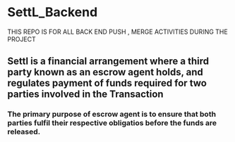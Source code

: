 # SettL_Backend
THIS REPO IS FOR ALL BACK END PUSH , MERGE ACTIVITIES DURING THE PROJECT
## Settl is a financial arrangement where a third party known as an escrow agent holds, and  regulates payment of funds required for two parties involved in the Transaction

### The primary purpose of escrow agent is to ensure that both parties fulfil their respective obligatios before the funds are released.
